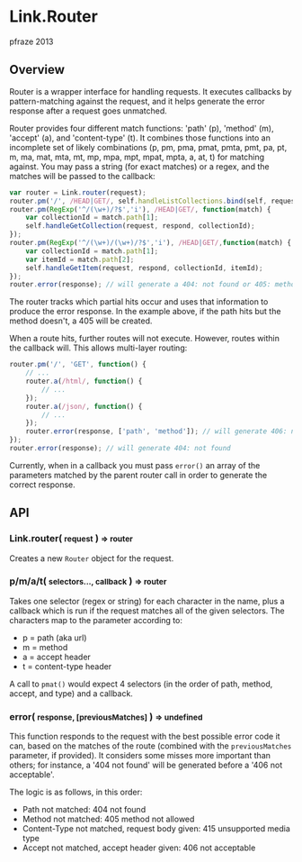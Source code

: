 Link.Router
===========

pfraze 2013


## Overview

Router is a wrapper interface for handling requests. It executes callbacks by pattern-matching against the request, and it helps generate the error response after a request goes unmatched.

Router provides four different match functions: 'path' (p), 'method' (m), 'accept' (a), and 'content-type' (t). It combines those functions into an incomplete set of likely combinations (p, pm, pma, pmat, pmta, pmt, pa, pt, m, ma, mat, mta, mt, mp, mpa, mpt, mpat, mpta, a, at, t) for matching against. You may pass a string (for exact matches) or a regex, and the matches will be passed to the callback:

```javascript
var router = Link.router(request);
router.pm('/', /HEAD|GET/, self.handleListCollections.bind(self, request, respond));
router.pm(RegExp('^/(\w+)/?$','i'), /HEAD|GET/, function(match) {
	var collectionId = match.path[1];
	self.handleGetCollection(request, respond, collectionId);
});
router.pm(RegExp('^/(\w+)/(\w+)/?$','i'), /HEAD|GET/,function(match) {
	var collectionId = match.path[1];
	var itemId = match.path[2];
	self.handleGetItem(request, respond, collectionId, itemId);
});
router.error(response); // will generate a 404: not found or 405: method not allowed
```

The router tracks which partial hits occur and uses that information to produce the error response. In the example above, if the path hits but the method doesn't, a 405 will be created.

When a route hits, further routes will not execute. However, routes within the callback will. This allows multi-layer routing:

```javascript
router.pm('/', 'GET', function() {
	// ...
	router.a(/html/, function() {
		// ...
	});
	router.a(/json/, function() {
		// ...
	});
	router.error(response, ['path', 'method']); // will generate 406: not acceptable
});
router.error(response); // will generate 404: not found
```

Currently, when in a callback you must pass `error()` an array of the parameters matched by the parent router call in order to generate the correct response.


## API

### Link.router( <small>request</small> ) <small>=> router</small>

Creates a new `Router` object for the request.

### p/m/a/t( <small>selectors..., callback</small> ) <small>=> router</small>

Takes one selector (regex or string) for each character in the name, plus a callback which is run if the request matches all of the given selectors. The characters map to the parameter according to:

 - p = path (aka url)
 - m = method
 - a = accept header
 - t = content-type header

A call to `pmat()` would expect 4 selectors (in the order of path, method, accept, and type) and a callback.

### error( <small>response, [previousMatches]</small> ) <small>=> undefined</small>

This function responds to the request with the best possible error code it can, based on the matches of the route (combined with the `previousMatches` parameter, if provided). It considers some misses more important than others; for instance, a '404 not found' will be generated before a '406 not acceptable'.

The logic is as follows, in this order:

 - Path not matched: 404 not found
 - Method not matched: 405 method not allowed
 - Content-Type not matched, request body given: 415 unsupported media type
 - Accept not matched, accept header given: 406 not acceptable